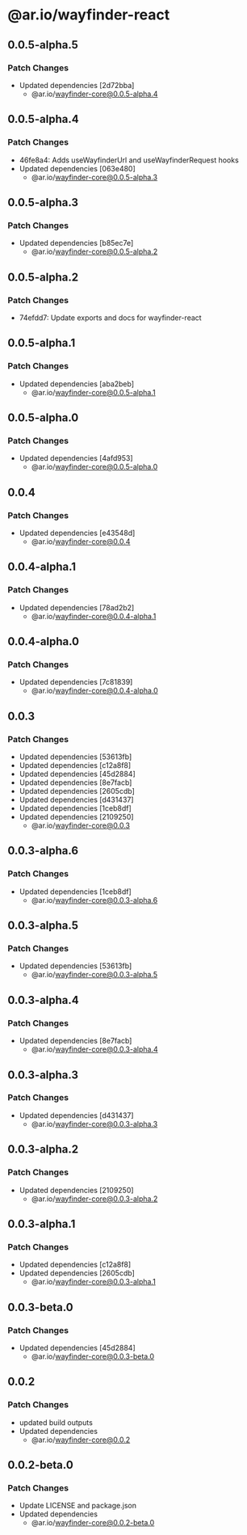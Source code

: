 # @ar.io/wayfinder-react

## 0.0.5-alpha.5

### Patch Changes

- Updated dependencies [2d72bba]
  - @ar.io/wayfinder-core@0.0.5-alpha.4

## 0.0.5-alpha.4

### Patch Changes

- 46fe8a4: Adds useWayfinderUrl and useWayfinderRequest hooks
- Updated dependencies [063e480]
  - @ar.io/wayfinder-core@0.0.5-alpha.3

## 0.0.5-alpha.3

### Patch Changes

- Updated dependencies [b85ec7e]
  - @ar.io/wayfinder-core@0.0.5-alpha.2

## 0.0.5-alpha.2

### Patch Changes

- 74efdd7: Update exports and docs for wayfinder-react

## 0.0.5-alpha.1

### Patch Changes

- Updated dependencies [aba2beb]
  - @ar.io/wayfinder-core@0.0.5-alpha.1

## 0.0.5-alpha.0

### Patch Changes

- Updated dependencies [4afd953]
  - @ar.io/wayfinder-core@0.0.5-alpha.0

## 0.0.4

### Patch Changes

- Updated dependencies [e43548d]
  - @ar.io/wayfinder-core@0.0.4

## 0.0.4-alpha.1

### Patch Changes

- Updated dependencies [78ad2b2]
  - @ar.io/wayfinder-core@0.0.4-alpha.1

## 0.0.4-alpha.0

### Patch Changes

- Updated dependencies [7c81839]
  - @ar.io/wayfinder-core@0.0.4-alpha.0

## 0.0.3

### Patch Changes

- Updated dependencies [53613fb]
- Updated dependencies [c12a8f8]
- Updated dependencies [45d2884]
- Updated dependencies [8e7facb]
- Updated dependencies [2605cdb]
- Updated dependencies [d431437]
- Updated dependencies [1ceb8df]
- Updated dependencies [2109250]
  - @ar.io/wayfinder-core@0.0.3

## 0.0.3-alpha.6

### Patch Changes

- Updated dependencies [1ceb8df]
  - @ar.io/wayfinder-core@0.0.3-alpha.6

## 0.0.3-alpha.5

### Patch Changes

- Updated dependencies [53613fb]
  - @ar.io/wayfinder-core@0.0.3-alpha.5

## 0.0.3-alpha.4

### Patch Changes

- Updated dependencies [8e7facb]
  - @ar.io/wayfinder-core@0.0.3-alpha.4

## 0.0.3-alpha.3

### Patch Changes

- Updated dependencies [d431437]
  - @ar.io/wayfinder-core@0.0.3-alpha.3

## 0.0.3-alpha.2

### Patch Changes

- Updated dependencies [2109250]
  - @ar.io/wayfinder-core@0.0.3-alpha.2

## 0.0.3-alpha.1

### Patch Changes

- Updated dependencies [c12a8f8]
- Updated dependencies [2605cdb]
  - @ar.io/wayfinder-core@0.0.3-alpha.1

## 0.0.3-beta.0

### Patch Changes

- Updated dependencies [45d2884]
  - @ar.io/wayfinder-core@0.0.3-beta.0

## 0.0.2

### Patch Changes

- updated build outputs
- Updated dependencies
  - @ar.io/wayfinder-core@0.0.2

## 0.0.2-beta.0

### Patch Changes

- Update LICENSE and package.json
- Updated dependencies
  - @ar.io/wayfinder-core@0.0.2-beta.0
